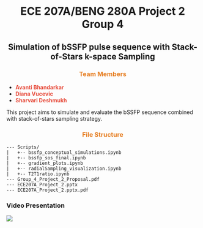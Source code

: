 <div align="center">

# <span>ECE 207A/BENG 280A Project 2 Group 4</span>
## <span>Simulation of bSSFP pulse sequence with Stack-of-Stars k-space Sampling</span>

</div>

### <div align="center"><span style="color: #e67e22;">Team Members</span></div>
- **<span style="color: #e74c3c;">Avanti Bhandarkar</span>**
- **<span style="color: #e74c3c;">Diana Vucevic</span>**
- **<span style="color: #e74c3c;">Sharvari Deshmukh</span>**

This project aims to simulate and evaluate the bSSFP sequence combined with stack-of-stars sampling strategy.

### <div align="center"><span style="color: #e67e22;">File Structure</span></div>
```
--- Scripts/
|   +-- bssfp_conceptual_simulations.ipynb
|   +-- bssfp_sos_final.ipynb
|   +-- gradient_plots.ipynb
|   +-- radialSampling_visualization.ipynb
|   +-- T2T1ratio.ipynb
--- Group_4_Project_2_Proposal.pdf
--- ECE207A_Project_2.pptx
--- ECE207A_Project_2.pptx.pdf
```

### Video Presentation
[![](https://img.youtube.com/vi/7edK50ruFB8/0.jpg)](https://www.youtube.com/watch?v=7edK50ruFB8)
